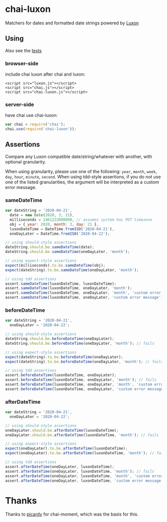 # chai-luxon

Matchers for dates and formatted date strings powered by [Luxon](https://moment.github.io/luxon/)

## Using

Also see the [tests](https://github.com/cadam11/chai-luxon/tree/master/test/)

### browser-side

include chai luxon after chai and luxon:

    <script src="luxon.js"></script>
    <script src="chai.js"></script>
    <script src="chai-luxon.js"></script>

### server-side

have chai use chai-luxon:

```javascript
var chai = require('chai');
chai.use(require('chai-luxon'));
```

## Assertions

Compare any Luxon compatible date/string/whatever with another, with optional granularity.

When using granularity, please use one of the following: `year`, `month`, `week`, `day`, `hour`, `minute`, `second`. When using tdd-style assertions, if you do not use one of the listed granularities, the argument will be interpreted as a custom error message.

### sameDateTime

```javascript
var dateString = '2020-04-21',
  date = new Date(2020, 3, 21),
  milliseconds = 1461222000000, // assumes system has PDT timezone
  obj = { year: 2020, month: 3, day: 21 },
  luxonDateTime = DateTime.fromISO('2020-04-21'),
  oneDayLater = DateTime.fromISO('2020-04-22');

// using should-style assertions
dateString.should.be.sameDateTime(date);
dateString.should.be.sameDateTime(oneDayLater, 'month');

// using expect-style assertions
expect(milliseconds).to.be.sameDateTime(obj);
expect(dateString).to.be.sameDateTime(oneDayLater, 'month');

// using tdd assertions
assert.sameDateTime(luxonDateTime, luxonDateTime);
assert.sameDateTime(luxonDateTime, oneDayLater, 'month');
assert.sameDateTime(luxonDateTime, oneDayLater, 'month', 'custom error message');
assert.sameDateTime(luxonDateTime, oneDayLater, 'custom error message'); // fails
```

### beforeDateTime

```javascript
var dateString = '2020-04-21',
  oneDayLater = '2020-04-22';

// using should-style assertions
dateString.should.be.beforeDateTime(oneDayLater);
dateString.should.be.beforeDateTime(oneDayLater, 'month'); // fails

// using expect-style assertions
expect(dateString).to.be.beforeDateTime(oneDayLater);
expect(dateString).to.be.beforeDateTime(oneDayLater, 'month'); // fails

// using tdd assertions
assert.beforeDateTime(luxonDateTime, oneDayLater);
assert.beforeDateTime(luxonDateTime, oneDayLater, 'month'); // fails
assert.beforeDateTime(luxonDateTime, oneDayLater, 'month', 'custom error message'); // fails
assert.beforeDateTime(luxonDateTime, oneDayLater, 'custom error message');
```

### afterDateTime

```javascript
var dateString = '2020-04-21',
  oneDayLater = '2020-04-22';

// using should-style assertions
oneDayLater.should.be.afterDateTime(luxonDateTime);
oneDayLater.should.be.afterDateTime(luxonDateTime, 'month'); // fails

// using expect-style assertions
expect(oneDayLater).to.be.afterDateTime(luxonDateTime);
expect(oneDayLater).to.be.afterDateTime(luxonDateTime, 'month'); // fails

// using tdd assertions
assert.afterDateTime(oneDayLater, luxonDateTime);
assert.afterDateTime(oneDayLater, luxonDateTime, 'month'); // fails
assert.afterDateTime(oneDayLater, luxonDateTime, 'month', 'custom error message'); // fails
assert.afterDateTime(oneDayLater, luxonDateTime, 'custom error message');
```

# Thanks

Thanks to [picardy](https://github.com/picardy/chai-moment/) for chai-moment, which was the basis for this.
